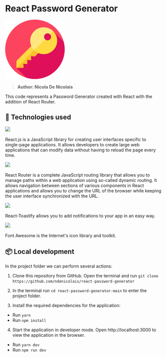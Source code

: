 # React Password Generator
<img src='public\logo-192x192.png'>

> <b>Author: Nicola De Nicolais</b>

This code represents a Password Generator created with React with the addition of React Router.

## 🚀 Technologies used
[<img src="https://upload.wikimedia.org/wikipedia/commons/a/a7/React-icon.svg" width="70">](https://reactjs.org/)

React.js is a JavaScript library for creating user interfaces specific to single-page applications. It allows developers to create large web applications that can modify data without having to reload the page every time.

[<img src="https://seeklogo.com/images/R/react-router-logo-AB5BFB638F-seeklogo.com.png" width="80">](https://reactrouter.com/)

React Router is a complete JavaScript routing library that allows you to manage paths within a web application using so-called dynamic routing. It allows navigation between sections of various components in React applications and allows you to change the URL of the browser while keeping the user interface synchronized with the URL.

[<img src="https://user-images.githubusercontent.com/5574267/54994574-df4c1380-4fc4-11e9-8509-1d3aedbc7b96.png" width="80">](https://fkhadra.github.io/react-toastify/introduction)

React-Toastify allows you to add notifications to your app in an easy way.

[<img src="https://seeklogo.com/images/F/font-awesome-logo-3010FE2434-seeklogo.com.png" width="80">](https://fontawesome.com/)

Font Awesome is the Internet's icon library and toolkit.

## 📦 Local development
In the project folder we can perform several actions:

1) Clone this repository from GitHub. Open the terminal and run `git clone https://github.com/ndenicolais/react-password-generator`

2) In the terminal run `cd react-password-generator-main` to enter the project folder.

3) Install the required dependencies for the application:
- Run `yarn` 
- Run `npm install`

4) Start the application in developer mode.
Open http://localhost:3000 to view the application in the browser.
- Run `yarn dev` 
- Run `npm run dev`